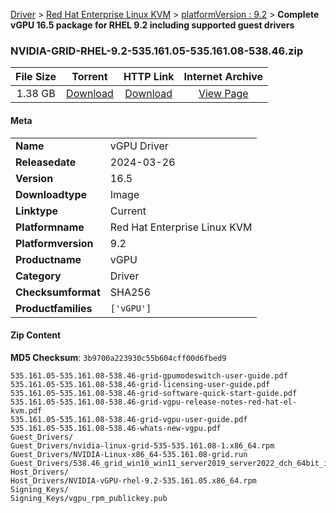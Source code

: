 
[Driver](/README.md)  >  [Red Hat Enterprise Linux KVM](/index/Driver/Red_Hat_Enterprise_Linux_KVM.md)  >  [platformVersion : 9.2](/index/Driver/Red_Hat_Enterprise_Linux_KVM/9.2.md)  >  **Complete vGPU 16.5 package for RHEL 9.2 including supported guest drivers**


### NVIDIA-GRID-RHEL-9.2-535.161.05-535.161.08-538.46.zip

| **File Size** | **Torrent**  | **HTTP Link** | **Internet Archive** |
|:-------------:|:------------:|:-------------:|:--------------------:|
| 1.38 GB |  [Download](https://archive.org/download/nvgpu_NVIDIA-GRID-RHEL-9.2-535.161.05-535.161.08-538.46.zip/nvgpu_NVIDIA-GRID-RHEL-9.2-535.161.05-535.161.08-538.46.zip_archive.torrent)       | [Download](https://archive.org/compress/nvgpu_NVIDIA-GRID-RHEL-9.2-535.161.05-535.161.08-538.46.zip) | [View Page](https://archive.org/details/nvgpu_NVIDIA-GRID-RHEL-9.2-535.161.05-535.161.08-538.46.zip)       |

#### Meta

<table>
<tr><td><strong>Name</strong></td><td>vGPU Driver</td></tr>
<tr><td><strong>Releasedate</strong></td><td>2024-03-26</td></tr>
<tr><td><strong>Version</strong></td><td>16.5</td></tr>
<tr><td><strong>Downloadtype</strong></td><td>Image</td></tr>
<tr><td><strong>Linktype</strong></td><td>Current</td></tr>
<tr><td><strong>Platformname</strong></td><td>Red Hat Enterprise Linux KVM</td></tr>
<tr><td><strong>Platformversion</strong></td><td>9.2</td></tr>
<tr><td><strong>Productname</strong></td><td>vGPU</td></tr>
<tr><td><strong>Category</strong></td><td>Driver</td></tr>
<tr><td><strong>Checksumformat</strong></td><td>SHA256</td></tr>
<tr><td><strong>Productfamilies</strong></td><td><code>['vGPU']</code></td></tr>
</table>

#### Zip Content

**MD5 Checksum**: `3b9700a223930c55b604cff00d6fbed9`

```text
535.161.05-535.161.08-538.46-grid-gpumodeswitch-user-guide.pdf
535.161.05-535.161.08-538.46-grid-licensing-user-guide.pdf
535.161.05-535.161.08-538.46-grid-software-quick-start-guide.pdf
535.161.05-535.161.08-538.46-grid-vgpu-release-notes-red-hat-el-kvm.pdf
535.161.05-535.161.08-538.46-grid-vgpu-user-guide.pdf
535.161.05-535.161.08-538.46-whats-new-vgpu.pdf
Guest_Drivers/
Guest_Drivers/nvidia-linux-grid-535-535.161.08-1.x86_64.rpm
Guest_Drivers/NVIDIA-Linux-x86_64-535.161.08-grid.run
Guest_Drivers/538.46_grid_win10_win11_server2019_server2022_dch_64bit_international.exe
Host_Drivers/
Host_Drivers/NVIDIA-vGPU-rhel-9.2-535.161.05.x86_64.rpm
Signing_Keys/
Signing_Keys/vgpu_rpm_publickey.pub
```